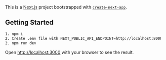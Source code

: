 This is a [Next.js](https://nextjs.org) project bootstrapped with [`create-next-app`](https://nextjs.org/docs/app/api-reference/cli/create-next-app).

## Getting Started

```bash
1. npm i
2. Create .env file with NEXT_PUBLIC_API_ENDPOINT=http://localhost:8000 (or change the port in the backend env file)
2. npm run dev
```

Open [http://localhost:3000](http://localhost:3000) with your browser to see the result.
